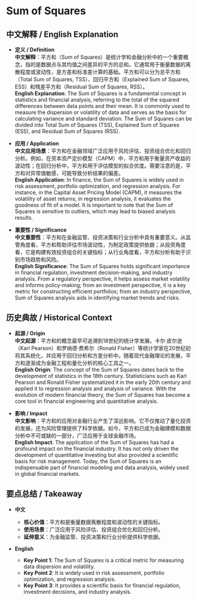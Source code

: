 # Sum of Squares

## 中文解释 / English Explanation

* **定义 / Definition**  
  **中文解释**：平方和（Sum of Squares）是统计学和金融分析中的一个重要概念，指的是数据点与其均值之间差异的平方的总和。它通常用于衡量数据的离散程度或波动性，是方差和标准差计算的基础。平方和可以分为总平方和（Total Sum of Squares, TSS）、回归平方和（Explained Sum of Squares, ESS）和残差平方和（Residual Sum of Squares, RSS）。  
  **English Explanation**: The Sum of Squares is a fundamental concept in statistics and financial analysis, referring to the total of the squared differences between data points and their mean. It is commonly used to measure the dispersion or volatility of data and serves as the basis for calculating variance and standard deviation. The Sum of Squares can be divided into Total Sum of Squares (TSS), Explained Sum of Squares (ESS), and Residual Sum of Squares (RSS).

* **应用 / Application**  
  **中文应用场景**：平方和在金融领域广泛应用于风险评估、投资组合优化和回归分析。例如，在资本资产定价模型（CAPM）中，平方和用于衡量资产收益的波动性；在回归分析中，平方和用于评估模型的拟合优度。需要注意的是，平方和对异常值敏感，可能导致分析结果的偏差。  
  **English Application**: In finance, the Sum of Squares is widely used in risk assessment, portfolio optimization, and regression analysis. For instance, in the Capital Asset Pricing Model (CAPM), it measures the volatility of asset returns; in regression analysis, it evaluates the goodness of fit of a model. It is important to note that the Sum of Squares is sensitive to outliers, which may lead to biased analysis results.

* **重要性 / Significance**  
  **中文重要性**：平方和在金融监管、投资决策和行业分析中具有重要意义。从监管角度看，平方和帮助评估市场波动性，为制定政策提供依据；从投资角度看，它是构建有效投资组合的关键指标；从行业角度看，平方和分析有助于识别市场趋势和风险。  
  **English Significance**: The Sum of Squares holds significant importance in financial regulation, investment decision-making, and industry analysis. From a regulatory perspective, it helps assess market volatility and informs policy-making; from an investment perspective, it is a key metric for constructing efficient portfolios; from an industry perspective, Sum of Squares analysis aids in identifying market trends and risks.

## 历史典故 / Historical Context

* **起源 / Origin**  
  **中文起源**：平方和的概念最早可追溯到18世纪的统计学发展。卡尔·皮尔逊（Karl Pearson）和罗纳德·费希尔（Ronald Fisher）等统计学家在20世纪初将其系统化，并应用于回归分析和方差分析中。随着现代金融理论的发展，平方和逐渐成为金融工程和量化分析的核心工具之一。  
  **English Origin**: The concept of the Sum of Squares dates back to the development of statistics in the 18th century. Statisticians such as Karl Pearson and Ronald Fisher systematized it in the early 20th century and applied it to regression analysis and analysis of variance. With the evolution of modern financial theory, the Sum of Squares has become a core tool in financial engineering and quantitative analysis.

* **影响 / Impact**  
  **中文影响**：平方和的应用对金融行业产生了深远影响。它不仅推动了量化投资的发展，还为风险管理提供了科学依据。如今，平方和已成为金融建模和数据分析中不可或缺的一部分，广泛应用于全球金融市场。  
  **English Impact**: The application of the Sum of Squares has had a profound impact on the financial industry. It has not only driven the development of quantitative investing but also provided a scientific basis for risk management. Today, the Sum of Squares is an indispensable part of financial modeling and data analysis, widely used in global financial markets.

## 要点总结 / Takeaway

* **中文**  
  - **核心价值**：平方和是衡量数据离散程度和波动性的关键指标。  
  - **使用场景**：广泛应用于风险评估、投资组合优化和回归分析。  
  - **延伸意义**：为金融监管、投资决策和行业分析提供科学依据。

* **English**  
  - **Key Point 1**: The Sum of Squares is a critical metric for measuring data dispersion and volatility.  
  - **Key Point 2**: It is widely used in risk assessment, portfolio optimization, and regression analysis.  
  - **Key Point 3**: It provides a scientific basis for financial regulation, investment decisions, and industry analysis.